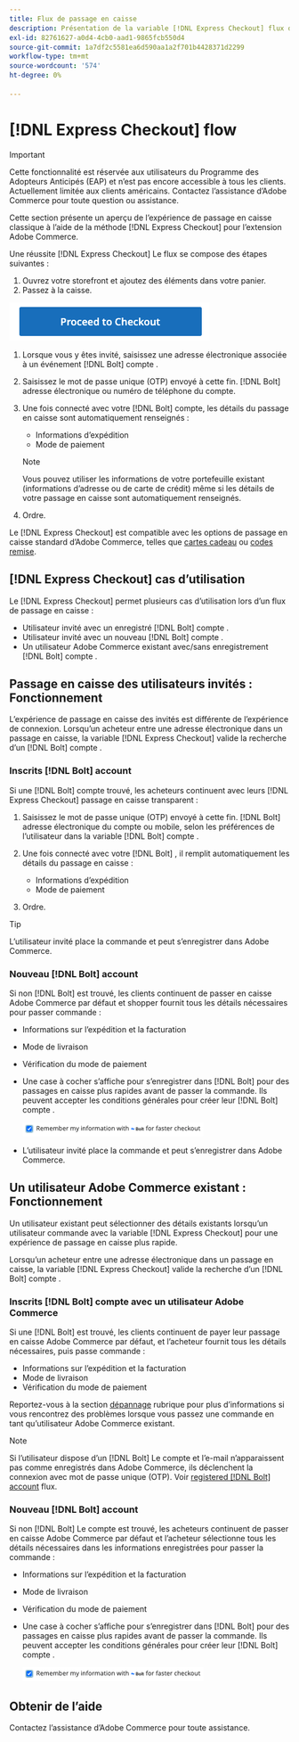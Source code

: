 ```yaml
---
title: Flux de passage en caisse
description: Présentation de la variable [!DNL Express Checkout] flux dans Adobe Commerce.
exl-id: 82761627-a0d4-4cb0-aad1-9865fcb550d4
source-git-commit: 1a7df2c5581ea6d590aa1a2f701b4428371d2299
workflow-type: tm+mt
source-wordcount: '574'
ht-degree: 0%

---
```


# [!DNL Express Checkout] flow

>[!IMPORTANT]
>
> Cette fonctionnalité est réservée aux utilisateurs du Programme des Adopteurs Anticipés (EAP) et n’est pas encore accessible à tous les clients. Actuellement limitée aux clients américains. Contactez l’assistance d’Adobe Commerce pour toute question ou assistance.

Cette section présente un aperçu de l’expérience de passage en caisse classique à l’aide de la méthode [!DNL Express Checkout] pour l’extension Adobe Commerce.

Une réussite [!DNL Express Checkout] Le flux se compose des étapes suivantes :

1. Ouvrez votre storefront et ajoutez des éléments dans votre panier.
1. Passez à la caisse.

![Passage en caisse](assets/proceed-checkout.png)

1. Lorsque vous y êtes invité, saisissez une adresse électronique associée à un événement [!DNL Bolt] compte .
1. Saisissez le mot de passe unique (OTP) envoyé à cette fin. [!DNL Bolt] adresse électronique ou numéro de téléphone du compte.
1. Une fois connecté avec votre [!DNL Bolt] compte, les détails du passage en caisse sont automatiquement renseignés :

   - Informations d’expédition
   - Mode de paiement

   >[!NOTE]
   >
   > Vous pouvez utiliser les informations de votre portefeuille existant (informations d’adresse ou de carte de crédit) même si les détails de votre passage en caisse sont automatiquement renseignés.

1. Ordre.

Le [!DNL Express Checkout] est compatible avec les options de passage en caisse standard d’Adobe Commerce, telles que [cartes cadeau](https://docs.magento.com/user-guide/catalog/product-gift-card.html) ou [codes remise](https://docs.magento.com/user-guide/marketing/price-rules-cart-coupon.html).

## [!DNL Express Checkout] cas d’utilisation

Le [!DNL Express Checkout] permet plusieurs cas d’utilisation lors d’un flux de passage en caisse :

- Utilisateur invité avec un enregistré [!DNL Bolt] compte .
- Utilisateur invité avec un nouveau [!DNL Bolt] compte .
- Un utilisateur Adobe Commerce existant avec/sans enregistrement [!DNL Bolt] compte .

## Passage en caisse des utilisateurs invités : Fonctionnement

L’expérience de passage en caisse des invités est différente de l’expérience de connexion. Lorsqu’un acheteur entre une adresse électronique dans un passage en caisse, la variable [!DNL Express Checkout] valide la recherche d’un [!DNL Bolt] compte .

### Inscrits [!DNL Bolt] account

Si une [!DNL Bolt] compte trouvé, les acheteurs continuent avec leurs [!DNL Express Checkout] passage en caisse transparent :

1. Saisissez le mot de passe unique (OTP) envoyé à cette fin. [!DNL Bolt] adresse électronique du compte ou mobile, selon les préférences de l’utilisateur dans la variable [!DNL Bolt] compte .
1. Une fois connecté avec votre [!DNL Bolt] , il remplit automatiquement les détails du passage en caisse :

   - Informations d’expédition
   - Mode de paiement

1. Ordre.

>[!TIP]
>
> L’utilisateur invité place la commande et peut s’enregistrer dans Adobe Commerce.

### Nouveau [!DNL Bolt] account

Si non [!DNL Bolt] est trouvé, les clients continuent de passer en caisse Adobe Commerce par défaut et shopper fournit tous les détails nécessaires pour passer commande :

- Informations sur l’expédition et la facturation
- Mode de livraison
- Vérification du mode de paiement
- Une case à cocher s’affiche pour s’enregistrer dans [!DNL Bolt] pour des passages en caisse plus rapides avant de passer la commande. Ils peuvent accepter les conditions générales pour créer leur [!DNL Bolt] compte .

   ![Mémoriser [!DNL Bolt]](assets/checked-bolt.png)

- L’utilisateur invité place la commande et peut s’enregistrer dans Adobe Commerce.

## Un utilisateur Adobe Commerce existant : Fonctionnement

Un utilisateur existant peut sélectionner des détails existants lorsqu’un utilisateur commande avec la variable [!DNL Express Checkout] pour une expérience de passage en caisse plus rapide.

Lorsqu’un acheteur entre une adresse électronique dans un passage en caisse, la variable [!DNL Express Checkout] valide la recherche d’un [!DNL Bolt] compte .

### Inscrits [!DNL Bolt] compte avec un utilisateur Adobe Commerce

Si une [!DNL Bolt] est trouvé, les clients continuent de payer leur passage en caisse Adobe Commerce par défaut, et l’acheteur fournit tous les détails nécessaires, puis passe commande :

- Informations sur l’expédition et la facturation
- Mode de livraison
- Vérification du mode de paiement

Reportez-vous à la section [dépannage](../express-checkout/troubleshooting.md) rubrique pour plus d’informations si vous rencontrez des problèmes lorsque vous passez une commande en tant qu’utilisateur Adobe Commerce existant.

>[!NOTE]
>
> Si l’utilisateur dispose d’un [!DNL Bolt] Le compte et l’e-mail n’apparaissent pas comme enregistrés dans Adobe Commerce, ils déclenchent la connexion avec mot de passe unique (OTP). Voir [registered [!DNL Bolt] account](#registered-bolt-account) flux.

### Nouveau [!DNL Bolt] account

Si non [!DNL Bolt] Le compte est trouvé, les acheteurs continuent de passer en caisse Adobe Commerce par défaut et l’acheteur sélectionne tous les détails nécessaires dans les informations enregistrées pour passer la commande :

- Informations sur l’expédition et la facturation
- Mode de livraison
- Vérification du mode de paiement
- Une case à cocher s’affiche pour s’enregistrer dans [!DNL Bolt] pour des passages en caisse plus rapides avant de passer la commande. Ils peuvent accepter les conditions générales pour créer leur [!DNL Bolt] compte .

   ![Mémoriser [!DNL Bolt]](assets/checked-bolt.png)

## Obtenir de l’aide

Contactez l’assistance d’Adobe Commerce pour toute assistance.
